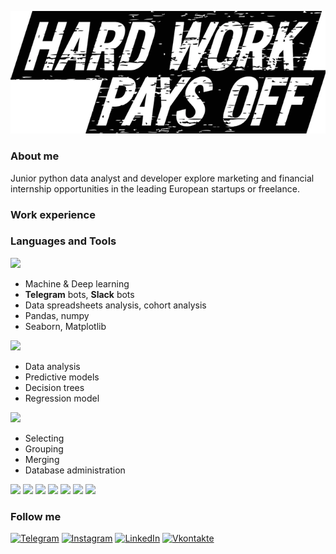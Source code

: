 [![Header](https://github.com/iamchris0/iamchris0/blob/main/Asset/logo.png)](https://www.linkedin.com/in/mnikityuk/)

### About me

Junior python data analyst and developer explore marketing and financial internship opportunities in 
the leading European startups or freelance.

### Work experience

### Languages and Tools

![](https://img.shields.io/badge/Python-<COLOR>) 

* Machine & Deep learning
* **Telegram** bots, **Slack** bots
* Data spreadsheets analysis, cohort analysis
* Pandas, numpy
* Seaborn, Matplotlib

![](https://img.shields.io/badge/R-blue)

* Data analysis
* Predictive models
* Decision trees
* Regression model

![](https://img.shields.io/badge/SQL-C1C1C1)

* Selecting
* Grouping
* Merging
* Database administration

![](https://img.shields.io/badge/-MS%20Office-orange) ![](https://img.shields.io/badge/-Miro-red) ![](https://img.shields.io/badge/-Figma-violet) ![](https://img.shields.io/badge/-Tableau-FFCC2A) ![](https://img.shields.io/badge/-Prezi-1B56E7) ![](https://img.shields.io/badge/-Power%20BI-E8911A) ![](https://img.shields.io/badge/-GSuite%20toolset%20(Forms%2C%20Sheets%2C%20Docs%2C%20SketchUp)-brightgreen)

### Follow me

[![Telegram](https://img.shields.io/badge/-Telegram-090909?style=for-the-badge&logo=telegram&logoColor=27A0D9)](https://t.me/iamchris0)
[![Instagram](https://img.shields.io/badge/-Instagram-090909?style=for-the-badge&logo=instagram&logoColor=B4068E)](https://www.instagram.com/mike.nikityuk)
[![LinkedIn](https://img.shields.io/badge/-LinkedIn-090909?style=for-the-badge&logo=linkedin&logoColor=007BB6)](https://www.linkedin.com/in/mnikityuk/)
[![Vkontakte](https://img.shields.io/badge/-Vkontakte-090909?style=for-the-badge&logo=Vk&logoColor=4F7DB3)](https://vk.com/m.a.nikityuk)